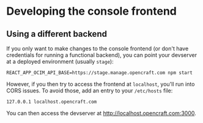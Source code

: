 # Developing the console frontend

## Using a different backend

If you only want to make changes to the console frontend
(or don't have credentials for running a functional backend),
you can point your devserver at a deployed environment (usually `stage`):

    REACT_APP_OCIM_API_BASE=https://stage.manage.opencraft.com npm start

However, if you then try to access the frontend at `localhost`, you'll
run into CORS issues.
To avoid those, add an entry to your `/etc/hosts` file:

    127.0.0.1 localhost.opencraft.com

You can then access the devserver at http://localhost.opencraft.com:3000.
